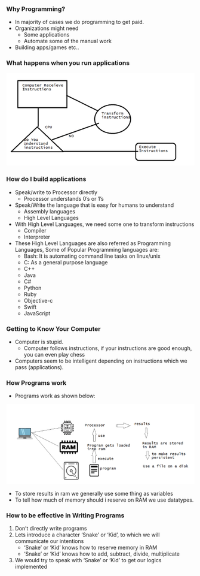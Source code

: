 ### Why Programming?
* In majority of cases we do programming to get paid.
* Organizations might need
  * Some applications
  * Automate some of the manual work
* Building apps/games etc..

### What happens when you run applications
![preview](./Images/python01.png)

### How do I build applications
* Speak/write to Processor directly
  * Processor understands 0’s or 1’s
* Speak/Write the language that is easy for humans to understand
  * Assembly languages
  * High Level Languages
* With High Level Languages, we need some one to transform instructions
  * Compiler
  * Interpreter
* These High Level Languages are also referred as Programming Languages, Some of Popular Programming languages are:
  * Bash: It is automating command line tasks on linux/unix
  * C: As a general purpose language
  * C++
  * Java
  * C#
  * Python
  * Ruby
  * Objective-c
  * Swift
  * JavaScript

### Getting to Know Your Computer
* Computer is stupid.
  * Computer follows instructions, if your instructions are good enough, you can even play chess
* Computers seem to be intelligent depending on instructions which we pass (applications).

### How Programs work
* Programs work as shown below:

![preview](./Images/python02.png)
* To store results in ram we generally use some thing as variables
* To tell how much of memory should i reserve on RAM we use datatypes.


### How to be effective in Writing Programs
1. Don’t directly write programs
2. Lets introduce a character ‘Snake’ or ‘Kid’, to which we will communicate our intentions
   * ‘Snake’ or ‘Kid’ knows how to reserve memory in RAM
   * ‘Snake’ or ‘Kid’ knows how to add, subtract, divide, multiplicate
3. We would try to speak with ‘Snake’ or ‘Kid’ to get our logics implemented
